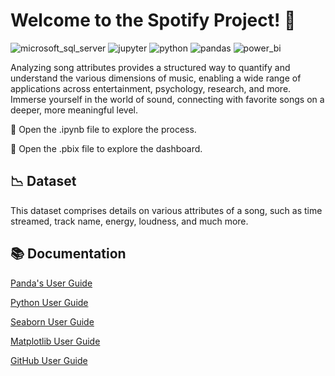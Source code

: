 # Welcome to the Spotify Project! 👋
![microsoft_sql_server](https://img.shields.io/badge/microsoft_sql_server-CC2927?style=for-the-badge&logo=microsoftsqlserver&logoColor=white)
![jupyter](https://img.shields.io/badge/jupyter-F37626?style=for-the-badge&logo=jupyter&logoColor=white)
![python](https://img.shields.io/badge/python-3776AB?style=for-the-badge&logo=python&logoColor=white)
![pandas](https://img.shields.io/badge/pandas-150458?style=for-the-badge&logo=pandas&logoColor=white)
![power_bi](https://img.shields.io/badge/power_bi-F2C811?style=for-the-badge&logo=powerbi&logoColor=white)



Analyzing song attributes provides a structured way to quantify and understand the various dimensions of music, enabling a wide range of applications across entertainment, psychology, research, and more. 
Immerse yourself in the world of sound, connecting with favorite songs on a deeper, more meaningful level.

📝 Open the .ipynb file to explore the process.

📝 Open the .pbix file to explore the dashboard.



## 📉 Dataset

This dataset comprises details on various attributes of a song, such as time streamed, track name, energy, loudness, and much more.


## 📚 Documentation

[Panda's User Guide](https://pandas.pydata.org/pandas-docs/stable/user_guide/index.html#user-guide)

[Python User Guide](https://www.python.org/doc/)

[Seaborn User Guide](https://seaborn.pydata.org/tutorial.html)

[Matplotlib User Guide](https://matplotlib.org/stable/users/index.html)

[GitHub User Guide](https://docs.github.com/es)
